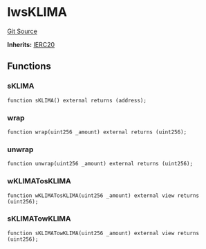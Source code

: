# IwsKLIMA
[Git Source](https://github.com/KlimaDAO/klimadao-solidity/blob/36109e4551048e978d232da5905a9cf6eaf3e3e2/src/protocol/interfaces/IwsKLIMA.sol)

**Inherits:**
[IERC20](/src/protocol/tokens/regular/wsKLIMA.sol/interface.IERC20.md)


## Functions
### sKLIMA


```solidity
function sKLIMA() external returns (address);
```

### wrap


```solidity
function wrap(uint256 _amount) external returns (uint256);
```

### unwrap


```solidity
function unwrap(uint256 _amount) external returns (uint256);
```

### wKLIMATosKLIMA


```solidity
function wKLIMATosKLIMA(uint256 _amount) external view returns (uint256);
```

### sKLIMATowKLIMA


```solidity
function sKLIMATowKLIMA(uint256 _amount) external view returns (uint256);
```

